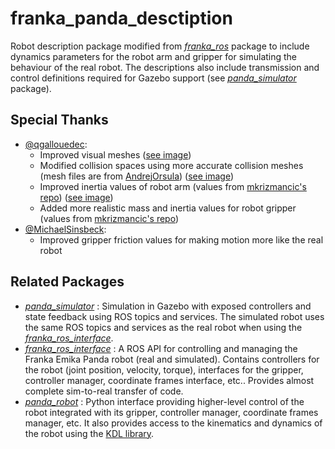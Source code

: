 # franka_panda_desctiption

Robot description package modified from [*franka_ros*](https://frankaemika.github.io/docs/franka_ros.html) package to include dynamics parameters for the robot arm and gripper for simulating the behaviour of the real robot. The descriptions also include transmission and control definitions required for Gazebo support (see [*panda_simulator*](https://github.com/justagist/panda_simulator) package).

## Special Thanks

- [@qgallouedec](https://github.com/qgallouedec):
  - Improved visual meshes ([see image](https://raw.githubusercontent.com/qgallouedec/franka_panda_description/master/assets/panda.jpeg))
  - Modified collision spaces using more accurate collision meshes (mesh files are from [AndrejOrsula](https://github.com/AndrejOrsula/panda_ign)) ([see image](https://raw.githubusercontent.com/qgallouedec/franka_panda_description/master/assets/collision.jpeg))
  - Improved inertia values of robot arm (values from [mkrizmancic's repo](https://github.com/mkrizmancic/franka_gazebo)) ([see image](https://raw.githubusercontent.com/qgallouedec/franka_panda_description/master/assets/inertia.jpeg))
  - Added more realistic mass and inertia values for robot gripper (values from [mkrizmancic's repo](https://github.com/mkrizmancic/franka_gazebo))
- [@MichaelSinsbeck](https://github.com/MichaelSinsbeck):
  - Improved gripper friction values for making motion more like the real robot

## Related Packages
- [*panda_simulator*](https://github.com/justagist/panda_simulator) : Simulation in Gazebo with exposed controllers and state feedback using ROS topics and services. The simulated robot uses the same ROS topics and services as the real robot when using the [*franka_ros_interface*](https://github.com/justagist/franka_ros_interface).
- [*franka_ros_interface*](https://github.com/justagist/franka_ros_interface) : A ROS API for controlling and managing the Franka Emika Panda robot (real and simulated). Contains controllers for the robot (joint position, velocity, torque), interfaces for the gripper, controller manager, coordinate frames interface, etc.. Provides almost complete sim-to-real transfer of code.
- [*panda_robot*](https://github.com/justagist/panda_robot) : Python interface providing higher-level control of the robot integrated with its gripper, controller manager, coordinate frames manager, etc. It also provides access to the kinematics and dynamics of the robot using the [KDL library](http://wiki.ros.org/kdl).
